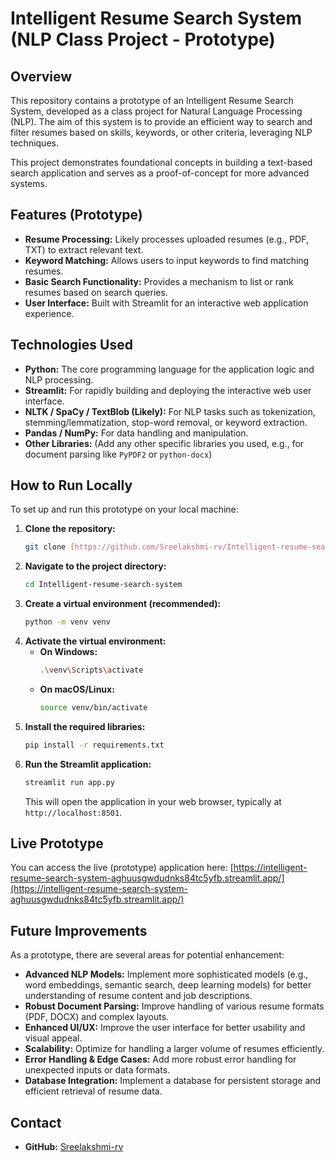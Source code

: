 # Intelligent Resume Search System (NLP Class Project - Prototype)

## Overview
This repository contains a prototype of an Intelligent Resume Search System, developed as a class project for Natural Language Processing (NLP). The aim of this system is to provide an efficient way to search and filter resumes based on skills, keywords, or other criteria, leveraging NLP techniques.

This project demonstrates foundational concepts in building a text-based search application and serves as a proof-of-concept for more advanced systems.

## Features (Prototype)
* **Resume Processing:** Likely processes uploaded resumes (e.g., PDF, TXT) to extract relevant text.
* **Keyword Matching:** Allows users to input keywords to find matching resumes.
* **Basic Search Functionality:** Provides a mechanism to list or rank resumes based on search queries.
* **User Interface:** Built with Streamlit for an interactive web application experience.

## Technologies Used
* **Python:** The core programming language for the application logic and NLP processing.
* **Streamlit:** For rapidly building and deploying the interactive web user interface.
* **NLTK / SpaCy / TextBlob (Likely):** For NLP tasks such as tokenization, stemming/lemmatization, stop-word removal, or keyword extraction.
* **Pandas / NumPy:** For data handling and manipulation.
* **Other Libraries:** (Add any other specific libraries you used, e.g., for document parsing like `PyPDF2` or `python-docx`)

## How to Run Locally
To set up and run this prototype on your local machine:

1.  **Clone the repository:**
    ```bash
    git clone [https://github.com/Sreelakshmi-rv/Intelligent-resume-search-system.git](https://github.com/Sreelakshmi-rv/Intelligent-resume-search-system.git)
    ```
2.  **Navigate to the project directory:**
    ```bash
    cd Intelligent-resume-search-system
    ```
3.  **Create a virtual environment (recommended):**
    ```bash
    python -m venv venv
    ```
4.  **Activate the virtual environment:**
    * **On Windows:**
        ```bash
        .\venv\Scripts\activate
        ```
    * **On macOS/Linux:**
        ```bash
        source venv/bin/activate
        ```
5.  **Install the required libraries:**
    ```bash
    pip install -r requirements.txt
    ```
6.  **Run the Streamlit application:**
    ```bash
    streamlit run app.py
    ```
    This will open the application in your web browser, typically at `http://localhost:8501`.

## Live Prototype
You can access the live (prototype) application here:
[https://intelligent-resume-search-system-aghuusgwdudnks84tc5yfb.streamlit.app/](https://intelligent-resume-search-system-aghuusgwdudnks84tc5yfb.streamlit.app/)

## Future Improvements
As a prototype, there are several areas for potential enhancement:
* **Advanced NLP Models:** Implement more sophisticated models (e.g., word embeddings, semantic search, deep learning models) for better understanding of resume content and job descriptions.
* **Robust Document Parsing:** Improve handling of various resume formats (PDF, DOCX) and complex layouts.
* **Enhanced UI/UX:** Improve the user interface for better usability and visual appeal.
* **Scalability:** Optimize for handling a larger volume of resumes efficiently.
* **Error Handling & Edge Cases:** Add more robust error handling for unexpected inputs or data formats.
* **Database Integration:** Implement a database for persistent storage and efficient retrieval of resume data.

## Contact
* **GitHub:** [Sreelakshmi-rv](https://github.com/Sreelakshmi-rv)
